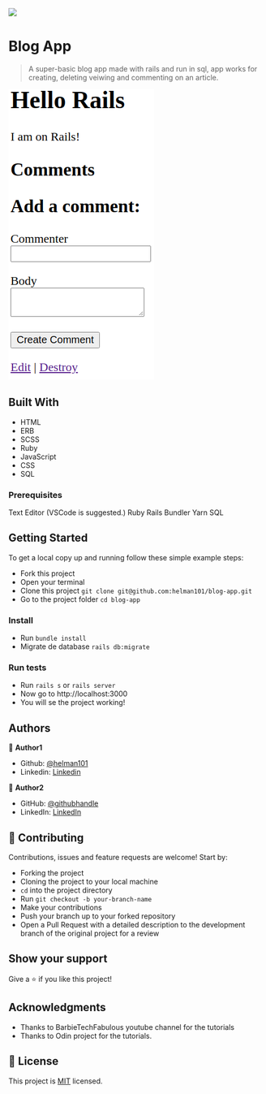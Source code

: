 ![](https://img.shields.io/badge/Microverse-blueviolet)

# Blog App

> A super-basic blog app made with rails and run in sql, app works for creating, deleting veiwing and commenting on an article.

![screenshot](./blog.PNG)

## Built With

- HTML
- ERB
- SCSS
- Ruby
- JavaScript
- CSS
- SQL

### Prerequisites

Text Editor (VSCode is suggested.)
Ruby
Rails
Bundler
Yarn
SQL

## Getting Started

To get a local copy up and running follow these simple example steps:

- Fork this project
- Open your terminal
- Clone this project `git clone git@github.com:helman101/blog-app.git`
- Go to the project folder `cd blog-app`

### Install

- Run `bundle install`
- Migrate de database `rails db:migrate`

### Run tests

- Run `rails s` or `rails server`
- Now go to http://localhost:3000
- You will se the project working!

## Authors

👤 **Author1**

- Github: [@helman101](https://github.com/helman101)
- Linkedin: [Linkedin](https://www.linkedin.com/in/helman101/)

👤 **Author2**

- GitHub: [@githubhandle](https://github.com/wandji20)
- LinkedIn: [LinkedIn](https://www.linkedin.com/in/wandji-bertrand/)

## 🤝 Contributing

Contributions, issues and feature requests are welcome! Start by:

- Forking the project
- Cloning the project to your local machine
- `cd` into the project directory
- Run `git checkout -b your-branch-name`
- Make your contributions
- Push your branch up to your forked repository
- Open a Pull Request with a detailed description to the development branch of the original project for a review

## Show your support

Give a ⭐️ if you like this project!

## Acknowledgments

- Thanks to BarbieTechFabulous youtube channel for the tutorials
- Thanks to Odin project for the tutorials.

## 📝 License

This project is [MIT](lic.url) licensed.
